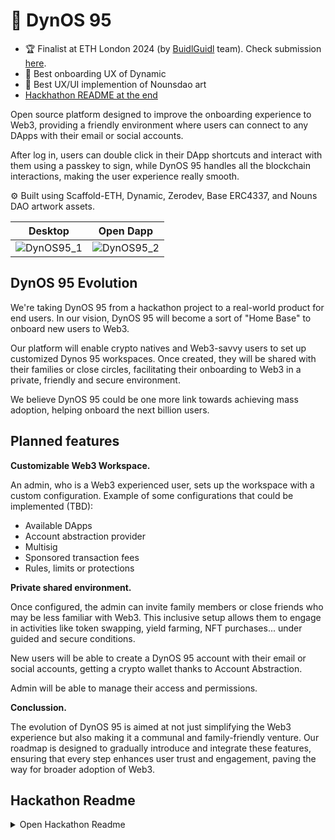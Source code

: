 # 🦕 DynOS 95

- 🏆 Finalist at ETH London 2024 (by [BuidlGuidl](https://buidlguidl.com/) team). Check submission [here](https://ethglobal.com/showcase/dynos-95-9n57a).
- 🥇 Best onboarding UX of Dynamic
- 🥈 Best UX/UI implemention of Nounsdao art
- [Hackhathon README at the end](#Hackathon-Readme)

Open source platform designed to improve the onboarding experience to Web3, providing a friendly environment where users can connect to any DApps with their email or social accounts.

After log in, users can double click in their DApp shortcuts and interact with them using a passkey to sign, while DynOS 95 handles all the blockchain interactions, making the user experience really smooth.

⚙️ Built using Scaffold-ETH, Dynamic, Zerodev, Base ERC4337, and Nouns DAO artwork assets.

|                                                 Desktop                                                 |                                                Open Dapp                                                |
| :-----------------------------------------------------------------------------------------------------: | :-----------------------------------------------------------------------------------------------------: |
| ![DynOS95_1](https://github.com/carletex/DynOS-95/assets/55535804/1445fc8a-f2b0-4c80-867f-6354c6a6c525) | ![DynOS95_2](https://github.com/carletex/DynOS-95/assets/55535804/09015aae-561f-4dac-bf60-717b4d2c2c95) |

## DynOS 95 Evolution

We're taking DynOS 95 from a hackathon project to a real-world product for end users. In our vision, DynOS 95 will become a sort of "Home Base" to onboard new users to Web3.

Our platform will enable crypto natives and Web3-savvy users to set up customized Dynos 95 workspaces. Once created, they will be shared with their families or close circles, facilitating their onboarding to Web3 in a private, friendly and secure environment.

We believe DynOS 95 could be one more link towards achieving mass adoption, helping onboard the next billion users.

## Planned features

**Customizable Web3 Workspace.**

An admin, who is a Web3 experienced user, sets up the workspace with a custom configuration. Example of some configurations that could be implemented (TBD):

- Available DApps
- Account abstraction provider
- Multisig
- Sponsored transaction fees
- Rules, limits or protections

**Private shared environment.**

Once configured, the admin can invite family members or close friends who may be less familiar with Web3. This inclusive setup allows them to engage in activities like token swapping, yield farming, NFT purchases... under guided and secure conditions.

New users will be able to create a DynOS 95 account with their email or social accounts, getting a crypto wallet thanks to Account Abstraction.

Admin will be able to manage their access and permissions.

**Conclussion.**

The evolution of DynOS 95 is aimed at not just simplifying the Web3 experience but also making it a communal and family-friendly venture. Our roadmap is designed to gradually introduce and integrate these features, ensuring that every step enhances user trust and engagement, paving the way for broader adoption of Web3.

## Hackathon Readme

<details>
  <summary>Open Hackathon Readme</summary>

Our platform is built to improve the onboarding experience to Web3, providing a friendly environment where users can connect to any DApps with their familiar web2 login system, powered by Dynamic and ERC4337 AA.

![DynOS95_1](https://github.com/carletex/ethlondon-2024/assets/55535804/b41c6872-a614-4b98-aab8-d3a1926b3aa8)

**Stack:**

- 🏗 **Scaffold-eth:** Made it very fast to create and deploy the smart contract and build the UI. Built using NextJS, Hardhat, Wagmi, Viem, and Typescript.

- 🔐 **Dynamic:** Handles all the email and social login “magic”, letting non crypto-native users to login with their known web2 login methods, reducing the gap for mass adoption. Users can then use Dynamic dashboard to configure their accounts even further.

- 💻 **Zerodev:** Is a modular SDK based on Kernel (open-source). Zerodev is integrated with Dynamic, and we’re using it to create the ERC4337 accounts, to let us sponsor some transactions to DynOS 95 users.

- 🔵 **Base ERC4337:** We have an ERC20 contract in Base to reward our users with some DOST tokens, which after their first login can be claimed for free without paying for gas, and will be sent to their ERC4337 account .

- 🎨 **Nouns DAO** artwork assets and our Nouns-inspired custom assets make UI enjoyable and more user-friendly.

![DynOS95_2](https://github.com/carletex/ethlondon-2024/assets/55535804/25c431f9-ed0e-4843-8b1f-9e5a61a35e65)

### Project description

UX in Web 3 is broken, which makes it hard to get mass adopted.

Having to deal with wallets, public addresses, private keys, seed phrase, self-custody, signing transactions, and all of that from the very beginning, is an intimidating and sometimes dangerous experience, even if it’s an experienced developer who is landing to Web3.

**DynOS 95** is built to improve the onboarding experience to Web3, providing a friendly environment where users can connect to any DApps with their familiar web2 login system, powered by Dynamic and ERC4337 AA.

When users land to **DynOS 95** they will be able to use email and social login into our DApp, and once they’re logged in, they can interact with the different DApps seamlessly, without manually login into their systems, having a Single Sign On (SSO) experience.

They can double click in their DApp shortcuts and interact with them, while DynOS 95 handles all the blockchain interactions, making the user experience really smooth. Using other DApps is also posible by using our simple browser.
Users will be able to swap tokens at Uniswap, lend or borrow at Aave or buy NFTs in their favourite marketplaces with no friction.

To reward DynOS 95 users, we’ll let them claim some DOST tokens gasless (sponsored fees), after they log into DynOS 95 for the first time. which we’ll be sending to their ERC4337 account.

All of this is wrapped with Nouns inspired UI to provide a friendly and enjoyable experience while interacting with their favourite DApps.

Our Web3 app is not just a platform, but a door to the crypto world, aimed at teaching, involving, and thrilling users. We're making crypto easier to understand and access for everyone, step by step!

This is an MVP, but we believe this kind of UX could be integrated into popular onramp applications, like Coinbase or Binance, and improve the users onboarding experience.

</details>
